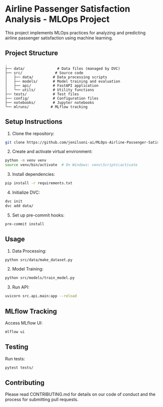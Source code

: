 # Airline Passenger Satisfaction Analysis - MLOps Project

This project implements MLOps practices for analyzing and predicting airline passenger satisfaction using machine learning.

## Project Structure
```
.
├── data/               # Data files (managed by DVC)
├── src/               # Source code
│   ├── data/         # Data processing scripts
│   ├── models/       # Model training and evaluation
│   ├── api/          # FastAPI application
│   └── utils/        # Utility functions
├── tests/            # Test files
├── config/           # Configuration files
├── notebooks/        # Jupyter notebooks
└── mlruns/          # MLflow tracking
```

## Setup Instructions

1. Clone the repository:
```bash
git clone https://github.com/jenilsoni-ai/MLOps-Airline-Passenger-Satisfaction
```

2. Create and activate virtual environment:
```bash
python -m venv venv
source venv/bin/activate  # On Windows: venv\Scripts\activate
```

3. Install dependencies:
```bash
pip install -r requirements.txt
```

4. Initialize DVC:
```bash
dvc init
dvc add data/
```

5. Set up pre-commit hooks:
```bash
pre-commit install
```

## Usage

1. Data Processing:
```bash
python src/data/make_dataset.py
```

2. Model Training:
```bash
python src/models/train_model.py
```

3. Run API:
```bash
uvicorn src.api.main:app --reload
```

## MLflow Tracking

Access MLflow UI:
```bash
mlflow ui
```

## Testing

Run tests:
```bash
pytest tests/
```

## Contributing

Please read CONTRIBUTING.md for details on our code of conduct and the process for submitting pull requests.
